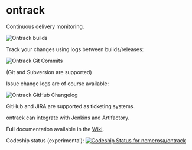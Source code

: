 ontrack
=======

Continuous delivery monitoring.

![Ontrack builds](http://nemerosa.github.io/ontrack/images/ontrack-builds.png)

Track your changes using logs between builds/releases:

![Ontrack Git Commits](http://nemerosa.github.io/ontrack/images/ontrack-git-commits.png)

(Git and Subversion are supported)

Issue change logs are of course available:

![Ontrack GitHub Changelog](http://nemerosa.github.io/ontrack/images/ontrack-github-changelog.png)

GitHub and JIRA are supported as ticketing systems.

ontrack can integrate with Jenkins and Artifactory.

Full documentation available in the [Wiki](https://github.com/nemerosa/ontrack/wiki).

Codeship status (experimental): [ ![Codeship Status for nemerosa/ontrack](https://codeship.io/projects/6796c7b0-434e-0132-a864-5a58190d287f/status)](https://codeship.io/projects/44655)
